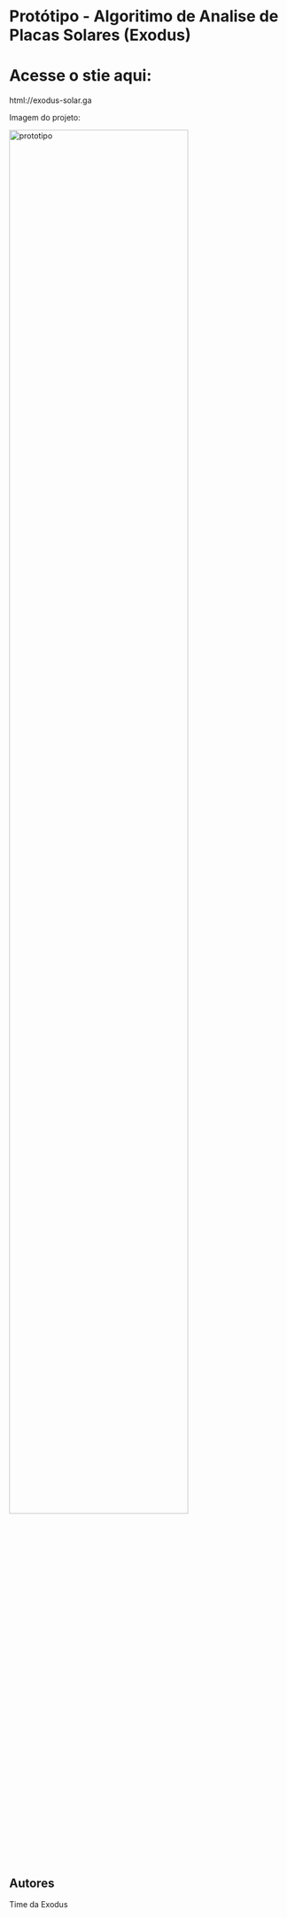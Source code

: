 # Protótipo - Algoritimo de Analise de Placas Solares (Exodus)

# Acesse o stie aqui:
html://exodus-solar.ga

Imagem do projeto:

<img src="https://cdn.discordapp.com/attachments/852360702072061954/853249565020913664/unknown.png" alt="prototipo" width="80%">

## Autores

Time da Exodus

